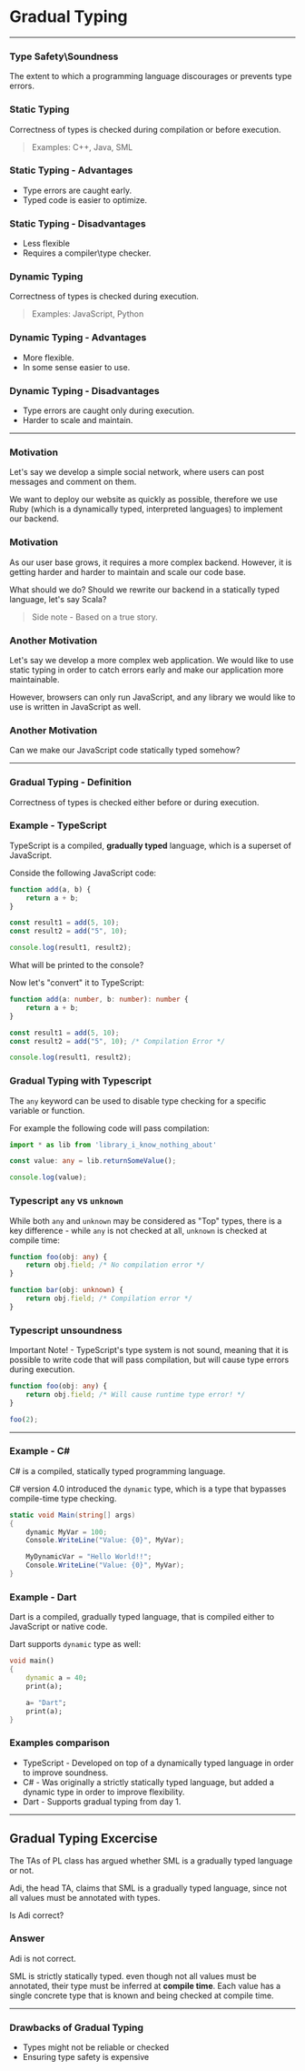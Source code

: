 # Gradual Typing

---

### Type Safety\Soundness

The extent to which a programming language discourages or prevents type errors.

<!--vert-->

### Static Typing

Correctness of types is checked during compilation or before execution.

> Examples: C++, Java, SML

<!--vert-->

### Static Typing - Advantages

* Type errors are caught early.
* Typed code is easier to optimize.

<!--vert-->

### Static Typing - Disadvantages

* Less flexible
* Requires a compiler\type checker.

<!--vert-->

### Dynamic Typing

Correctness of types is checked during execution.

> Examples: JavaScript, Python

<!--vert-->

### Dynamic Typing - Advantages

* More flexible.
* In some sense easier to use.

<!--vert-->

### Dynamic Typing - Disadvantages

* Type errors are caught only during execution.
* Harder to scale and maintain.

---

### Motivation

Let's say we develop a simple social network, where users can post messages and comment on them.

We want to deploy our website as quickly as possible, therefore we use Ruby (which is a dynamically typed, interpreted languages) to implement our backend.

<!--vert-->

### Motivation

As our user base grows, it requires a more complex backend. However, it is getting harder and harder to maintain and scale our code base.

What should we do? Should we rewrite our backend in a statically typed language, let's say Scala?

> Side note - Based on a true story.

<!--vert-->

### Another Motivation

Let's say we develop a more complex web application. We would like to use static typing in order to catch errors early and make our application more maintainable.

However, browsers can only run JavaScript, and any library we would like to use is written in JavaScript as well.

<!--vert-->

### Another Motivation

Can we make our JavaScript code statically typed somehow?

---

### Gradual Typing - Definition

Correctness of types is checked either before or during execution.

<!--vert-->

### Example - TypeScript

TypeScript is a compiled, **gradually typed** language, which is a superset of JavaScript.

<!--vert-->

Conside the following JavaScript code:

```javascript
function add(a, b) {
    return a + b;
}

const result1 = add(5, 10);
const result2 = add("5", 10);

console.log(result1, result2);
```

What will be printed to the console?

<!--vert-->

Now let's "convert" it to TypeScript:

```typescript
function add(a: number, b: number): number {
    return a + b;
}

const result1 = add(5, 10);
const result2 = add("5", 10); /* Compilation Error */

console.log(result1, result2);
```

<!--vert-->

### Gradual Typing with Typescript

The `any` keyword can be used to disable type checking for a specific variable or function.

For example the following code will pass compilation:

```typescript
import * as lib from 'library_i_know_nothing_about'

const value: any = lib.returnSomeValue();

console.log(value);
```

<!--vert-->

### Typescript `any` vs `unknown`

While both `any` and `unknown` may be considered as "Top" types, there is a key difference - while `any` is not checked at all, `unknown` is checked at compile time:


```typescript
function foo(obj: any) {
    return obj.field; /* No compilation error */
}

function bar(obj: unknown) {
    return obj.field; /* Compilation error */
}

```
<!--vert-->

### Typescript unsoundness

Important Note! - TypeScript's type system is not sound, meaning that it is possible to write code that will pass compilation, but will cause type errors during execution.

```typescript
function foo(obj: any) {
    return obj.field; /* Will cause runtime type error! */
}

foo(2);
```
---

### Example - C#

C# is a compiled, statically typed programming language.

<!--vert-->

C# version 4.0 introduced the `dynamic` type, which is a type that bypasses compile-time type checking.

```csharp
static void Main(string[] args)
{
    dynamic MyVar = 100;
    Console.WriteLine("Value: {0}", MyVar);

    MyDynamicVar = "Hello World!!";
    Console.WriteLine("Value: {0}", MyVar);
}
```

<!--vert-->

### Example - Dart

Dart is a compiled, gradually typed language, that is compiled either to JavaScript or native code.

Dart supports `dynamic` type as well:

```dart
void main()
{
    dynamic a = 40;
    print(a);

    a= "Dart";
    print(a);
}

```
<!--vert-->

### Examples comparison

* TypeScript - Developed on top of a dynamically typed language in order to improve soundness.
* C# - Was originally a strictly statically typed language, but added a dynamic type in order to improve flexibility.
* Dart - Supports gradual typing from day 1.
---

## Gradual Typing Excercise

<!--vert-->

The TAs of PL class has argued whether SML is a gradually typed language or not.

Adi, the head TA, claims that SML is a gradually typed language, since not all values must be annotated with types.

Is Adi correct?

<!--vert-->

### Answer

Adi is not correct.

SML is strictly statically typed. even though not all values must be annotated, their type must be inferred at **compile time**. Each value has a single concrete type that is known and being checked at compile time.

---

### Drawbacks of Gradual Typing

* Types might not be reliable or checked
* Ensuring type safety is expensive
